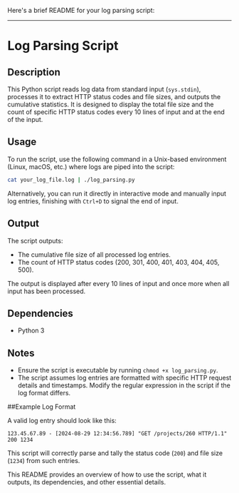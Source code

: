 Here's a brief README for your log parsing script:

---

# Log Parsing Script

## Description

This Python script reads log data from standard input (`sys.stdin`), processes it to extract HTTP status codes and file sizes, and outputs the cumulative statistics. It is designed to display the total file size and the count of specific HTTP status codes every 10 lines of input and at the end of the input.

## Usage

To run the script, use the following command in a Unix-based environment (Linux, macOS, etc.) where logs are piped into the script:

```bash
cat your_log_file.log | ./log_parsing.py
```

Alternatively, you can run it directly in interactive mode and manually input log entries, finishing with `Ctrl+D` to signal the end of input.

## Output

The script outputs:
- The cumulative file size of all processed log entries.
- The count of HTTP status codes (200, 301, 400, 401, 403, 404, 405, 500).

The output is displayed after every 10 lines of input and once more when all input has been processed.

## Dependencies

- Python 3

## Notes

- Ensure the script is executable by running `chmod +x log_parsing.py`.
- The script assumes log entries are formatted with specific HTTP request details and timestamps. Modify the regular expression in the script if the log format differs.

##Example Log Format

A valid log entry should look like this:

```
123.45.67.89 - [2024-08-29 12:34:56.789] "GET /projects/260 HTTP/1.1" 200 1234
```

This script will correctly parse and tally the status code (`200`) and file size (`1234`) from such entries.


This README provides an overview of how to use the script, what it outputs, its dependencies, and other essential details.
